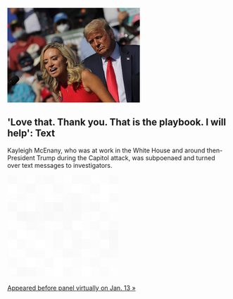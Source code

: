 
!['Love that. Thank you. That is the playbook. I will help': Text](./20220201175848.png)
## 'Love that. Thank you. That is the playbook. I will help': Text

Kayleigh McEnany, who was at work in the White House and around then-President Trump during the Capitol attack, was subpoenaed and turned over text messages to investigators.

![pic](../square_bg.png)

[Appeared before panel virtually on Jan. 13 »](https://www.yahoo.com/gma/ex-white-house-press-secretary-090300360.html)
